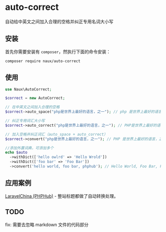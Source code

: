 # auto-correct
自动给中英文之间加入合理的空格并纠正专用名词大小写

## 安装
首先你需要安装有 `composer`，然执行下面的命令安装：
```
composer require naux/auto-correct
```

## 使用
```php
use Naux\AutoCorrect;

$correct = new AutoCorrect;

// 在中英文之间加入合理的空格
$correct->auto_space("php是世界上最好的语言，之一"); // php 是世界上最好的语言，之一

// 纠正专用词汇大小写
$correct->auto_correct("php是世界上最好的语言，之一"); // PHP是世界上最好的语言，之一

// 加入空格并纠正词汇（auto_space + auto_correct）
$correct->convert("php是世界上最好的语言，之一"); // PHP 是世界上最好的语言，之一

//添加外置词典，可添加多个
echo $auto
  ->withDict(['hello owlrd' => 'Hello Wrold'])
  ->withDict(['foo bar' => 'Foo Bar'])
  ->convert('hello world, foo bar, phphub'); // Hello World, Foo Bar, PHPHub
```

## 应用案例

[LaravelChina (PHPHub)](https://laravel-china.org/) - 整站标题都做了自动转换处理。

## TODO

fix: 需要去忽略 markdown 文件的代码部分

